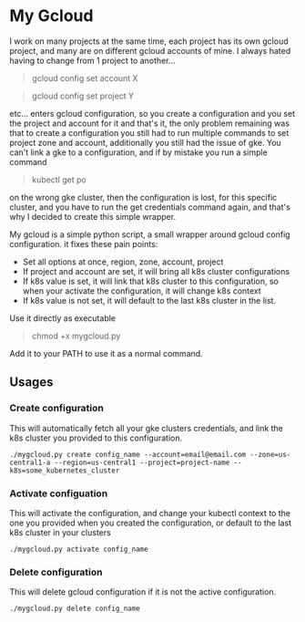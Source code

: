 # My Gcloud

I work on many projects at the same time, each project has its own gcloud project, and many are on different gcloud accounts of mine. I always hated having to change from 1 project to another...

> gcloud config set account X
 
>gcloud config set project Y

etc... enters gcloud configuration, so you create a configuration and you set the project and account for it and that's it, the only problem remaining was that to create a configuration you still had to run multiple commands to set project zone and account, additionally you still had the issue of gke. You can't link a gke to a configuration, and if by mistake you run a simple command 

> kubectl get po

on the wrong gke cluster, then the configuration is lost, for this specific cluster, and you have to run the get credentials command again, and that's why I decided to create this simple wrapper.

My gcloud is a simple python script, a small wrapper around gcloud config configuration. it fixes these pain points:

+ Set all options at once, region, zone, account, project
+ If project and account are set, it will bring all k8s cluster configurations
+ If k8s value is set, it will link that k8s cluster to this configuration, so when your activate the configuration, it will change k8s context
+ If k8s value is not set, it will default to the last k8s cluster in the list.

Use it directly as executable 

> chmod +x mygcloud.py 

Add it to your PATH to use it as a normal command.

## Usages
### Create configuration

This will automatically fetch all your gke clusters credentials, and link the k8s cluster you provided to this configuration.

```
./mygcloud.py create config_name --account=email@email.com --zone=us-central1-a --region=us-central1 --project=project-name --k8s=some_kubernetes_cluster
```

### Activate configuation

This will activate the configuration, and change your kubectl context to the one you provided when you created the configuration, or default to the last k8s cluster in your clusters

```
./mygcloud.py activate config_name
```


### Delete configuration

This will delete gcloud configuration if it is not the active configuration.

```
./mygcloud.py delete config_name
```